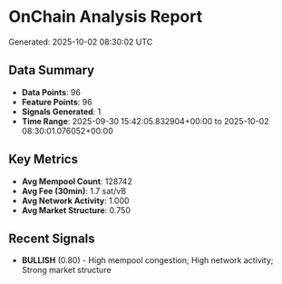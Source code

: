 # OnChain Analysis Report
Generated: 2025-10-02 08:30:02 UTC

## Data Summary
- **Data Points**: 96
- **Feature Points**: 96
- **Signals Generated**: 1
- **Time Range**: 2025-09-30 15:42:05.832904+00:00 to 2025-10-02 08:30:01.076052+00:00

## Key Metrics
- **Avg Mempool Count**: 128742
- **Avg Fee (30min)**: 1.7 sat/vB
- **Avg Network Activity**: 1.000
- **Avg Market Structure**: 0.750

## Recent Signals
- **BULLISH** (0.80) - High mempool congestion; High network activity; Strong market structure
